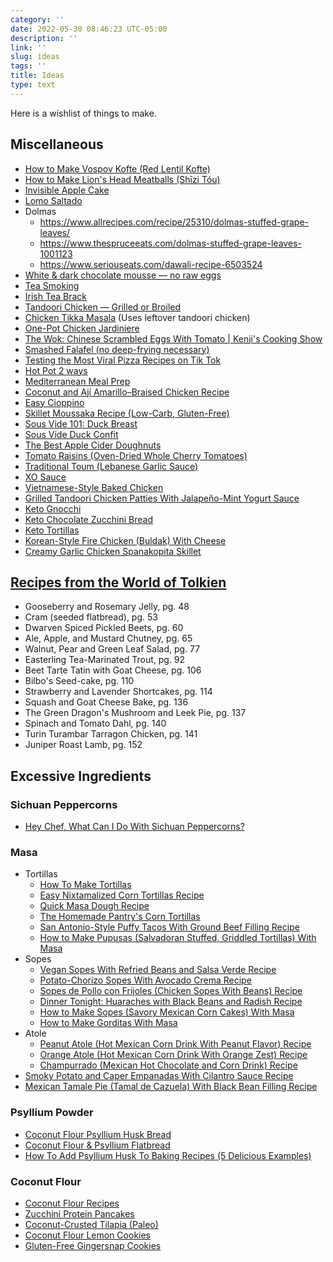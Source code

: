 ```yaml
---
category: ''
date: 2022-05-30 08:46:23 UTC-05:00
description: ''
link: ''
slug: ideas
tags: ''
title: Ideas
type: text
---
```

Here is a wishlist of things to make.

## Miscellaneous
- [How to Make Vospov Kofte (Red Lentil Kofte)](https://www.youtube.com/watch?v=C8Nv0ZpUVII)
- [How to Make Lion's Head Meatballs (Shīzi Tóu)](https://www.youtube.com/watch?v=OhDdG6WZbZ8)
- [Invisible Apple Cake](https://www.seriouseats.com/gateau-invisible)
- [Lomo Saltado](https://www.seriouseats.com/lomo-saltado-peruvian-stir-fried-beef-with-onion-tomatoes-and-french-fries)
- Dolmas
    - <https://www.allrecipes.com/recipe/25310/dolmas-stuffed-grape-leaves/>
    - <https://www.thespruceeats.com/dolmas-stuffed-grape-leaves-1001123>
    - <https://www.seriouseats.com/dawali-recipe-6503524>
- [White & dark chocolate mousse — no raw eggs](https://www.youtube.com/watch?v=lR8nisZUXWM)
- [Tea Smoking](https://www.seriouseats.com/seriously-asian-tea-smoking-meat-fish-chicken)
- [Irish Tea Brack](https://www.seriouseats.com/irish-tea-brack-tea-soaked-raisin-bread-recipe)
- [Tandoori Chicken — Grilled or Broiled](https://www.youtube.com/watch?v=GcWYXQ5vILs)
- [Chicken Tikka Masala](https://www.youtube.com/watch?v=gstyp2ZgZ1s) (Uses leftover tandoori chicken)
- [One-Pot Chicken Jardiniere](https://www.youtube.com/watch?v=ahelFHU1WBE)
- [The Wok: Chinese Scrambled Eggs With Tomato | Kenji's Cooking Show](https://www.youtube.com/watch?v=gb37bRsBxZA)
- [Smashed Falafel (no deep-frying necessary)](https://www.youtube.com/watch?v=8bQjoGat0sM)
- [Testing the Most Viral Pizza Recipes on Tik Tok](https://www.youtube.com/watch?v=-Byx_ndKeHk)
- [Hot Pot 2 ways](https://www.youtube.com/watch?v=EApkyOBewEw)
- [Mediterranean Meal Prep](https://www.youtube.com/watch?v=Gq_Mzs-mxJY)
- [Coconut and Ají Amarillo–Braised Chicken Recipe](https://www.seriouseats.com/braised-chicken-aji-amarillo-coconut-milk-recipe)
- [Easy Cioppino](https://recipesage.com/#/recipe/e7304a5b-1a59-49fa-9abc-886745bc8a85?version=v2.8.0&usp=sharing)
- [Skillet Moussaka Recipe (Low-Carb, Gluten-Free)](https://lowcarbyum.com/skillet-moussaka/)
- [Sous Vide 101: Duck Breast](https://www.seriouseats.com/sous-vide-101-duck-breast-recipe)
- [Sous Vide Duck Confit](https://www.seriouseats.com/sous-vide-duck-confit-recipe)
- [The Best Apple Cider Doughnuts](https://www.seriouseats.com/the-best-apple-cider-donuts)
- [Tomato Raisins (Oven-Dried Whole Cherry Tomatoes)](https://www.seriouseats.com/tomato-raisins-oven-dried-whole-cherry-tomatoes)
- [Traditional Toum (Lebanese Garlic Sauce)](https://www.seriouseats.com/traditional-toum)
- [XO Sauce](https://www.seriouseats.com/xo-sauce)
- [Vietnamese-Style Baked Chicken](https://www.seriouseats.com/vietnamese-style-baked-chicken-recipe)
- [Grilled Tandoori Chicken Patties With Jalapeño-Mint Yogurt Sauce](https://www.seriouseats.com/grilled-tandoori-chicken-patties-with-jalapeno-mint-yogurt-sauce)
- [Keto Gnocchi](https://thebigmansworld.com/keto-gnocchi/)
- [Keto Chocolate Zucchini Bread](https://thebigmansworld.com/keto-chocolate-zucchini-bread/)
- [Keto Tortillas](https://thebigmansworld.com/keto-tortillas-recipe/)
- [Korean-Style Fire Chicken (Buldak) With Cheese](https://www.seriouseats.com/korean-style-fire-chicken-buldak-with-cheese)
- [Creamy Garlic Chicken Spanakopita Skillet](https://www.seriouseats.com/one-pot-chicken-spanakopita-skillet-pie-recipe)

## [Recipes from the World of Tolkien](https://www.amazon.com/Recipes-World-Tolkien-Inspired-Legends/dp/1645174425)
- Gooseberry and Rosemary Jelly, pg. 48
- Cram (seeded flatbread), pg. 53
- Dwarven Spiced Pickled Beets, pg. 60
- Ale, Apple, and Mustard Chutney, pg. 65
- Walnut, Pear and Green Leaf Salad, pg. 77
- Easterling Tea-Marinated Trout, pg. 92
- Beet Tarte Tatin with Goat Cheese, pg. 106
- Bilbo's Seed-cake, pg. 110
- Strawberry and Lavender Shortcakes, pg. 114
- Squash and Goat Cheese Bake, pg. 136
- The Green Dragon's Mushroom and Leek Pie, pg. 137
- Spinach and Tomato Dahl, pg. 140
- Turin Turambar Tarragon Chicken, pg. 141
- Juniper Roast Lamb, pg. 152

## Excessive Ingredients

### Sichuan Peppercorns
- [Hey Chef, What Can I Do With Sichuan Peppercorns?](https://www.seriouseats.com/what-to-do-with-sichuan-peppercorns)

### Masa

- Tortillas
    - [How To Make Tortillas](https://www.seriouseats.com/how-to-make-tortillas)
    - [Easy Nixtamalized Corn Tortillas Recipe](https://www.seriouseats.com/nixtamalized-corn-tortilla-masa-recipe)
    - [Quick Masa Dough Recipe](https://www.seriouseats.com/masa-dough-recipe)
    - [The Homemade Pantry's Corn Tortillas](https://www.seriouseats.com/how-to-make-corn-tortillas-from-scratch)
    - [San Antonio-Style Puffy Tacos With Ground Beef Filling Recipe](https://www.seriouseats.com/puffy-tacos-ground-beef-san-antonio-recipe)
    - [How to Make Pupusas (Salvadoran Stuffed, Griddled Tortillas) With Masa](https://www.seriouseats.com/how-to-make-pupusas-salvadoran-stuffed-griddled-tortillas-with-beans-cheese-cabbage-slaw)
- Sopes
    - [Vegan Sopes With Refried Beans and Salsa Verde Recipe](https://www.seriouseats.com/vegan-sopes-with-refried-beans-salsa-verde-recipe)
    - [Potato-Chorizo Sopes With Avocado Crema Recipe](https://www.seriouseats.com/draft-potato-chorizo-sopes-avocado-crema-recipe)
    - [Sopes de Pollo con Frijoles (Chicken Sopes With Beans) Recipe](https://www.seriouseats.com/sopes-de-pollo-con-frijoles-chicken-sopes-with-beans-recipe)
    - [Dinner Tonight: Huaraches with Black Beans and Radish Recipe](https://www.seriouseats.com/huaraches-with-black-beans-and-radish-recipe)
    - [How to Make Sopes (Savory Mexican Corn Cakes) With Masa](https://www.seriouseats.com/how-to-make-sopes-masa-corn-cakes)
    - [How to Make Gorditas With Masa](https://www.seriouseats.com/how-to-make-gorditas-with-homemade-masa)
- Atole
    - [Peanut Atole (Hot Mexican Corn Drink With Peanut Flavor) Recipe](https://www.seriouseats.com/peanut-atole-hot-mexican-corn-drink-peanut-recipe)
    - [Orange Atole (Hot Mexican Corn Drink With Orange Zest) Recipe](https://www.seriouseats.com/orange-atole-hot-mexican-corn-drink-orange-recipe)
    - [Champurrado (Mexican Hot Chocolate and Corn Drink) Recipe](https://www.seriouseats.com/champurrado-mexican-hot-chocolate-corn-drink-recipe)
- [Smoky Potato and Caper Empanadas With Cilantro Sauce Recipe](https://www.seriouseats.com/smoky-potato-and-caper-empanadas-with-cilantr-recipe)
- [Mexican Tamale Pie (Tamal de Cazuela) With Black Bean Filling Recipe](https://www.seriouseats.com/mexican-tamale-pie-cazuela-de-tamal-black-bean-recipe)

### Psyllium Powder
- [Coconut Flour Psyllium Husk Bread](https://lowcarbyum.com/coconut-flour-psyllium-husk-bread-recipe-paleo/)
- [Coconut Flour & Psyllium Flatbread](https://divaliciousrecipes.com/coconut-flour-psyllium-flatbread/)
- [How To Add Psyllium Husk To Baking Recipes (5 Delicious Examples)](https://foodhow.com/how-to-add-psyllium-husk-to-baking-recipes/)

### Coconut Flour
- [Coconut Flour Recipes](https://thecoconutmama.com/coconut-flour-recipes/)
- [Zucchini Protein Pancakes](https://www.allrecipes.com/recipe/258932/zucchini-protein-pancakes/)
- [Coconut-Crusted Tilapia (Paleo)](https://www.allrecipes.com/recipe/237551/coconut-crusted-tilapia-paleo/)
- [Coconut Flour Lemon Cookies](https://www.allrecipes.com/recipe/259246/coconut-flour-lemon-cookies/)
- [Gluten-Free Gingersnap Cookies](https://www.allrecipes.com/recipe/276476/gluten-free-gingersnap-cookies/)

